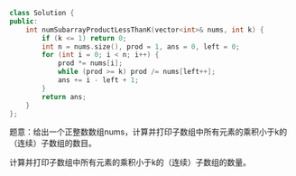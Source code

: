```cpp
class Solution {
public:
    int numSubarrayProductLessThanK(vector<int>& nums, int k) {
        if (k <= 1) return 0;
        int n = nums.size(), prod = 1, ans = 0, left = 0;
        for (int i = 0; i < n; i++) {
            prod *= nums[i];
            while (prod >= k) prod /= nums[left++];
            ans += i - left + 1;
        }
        return ans;
    }
};
```

题意：给出一个正整数数组nums，计算并打印子数组中所有元素的乘积小于k的（连续）子数组的数目。

计算并打印子数组中所有元素的乘积小于k的（连续）子数组的数量。